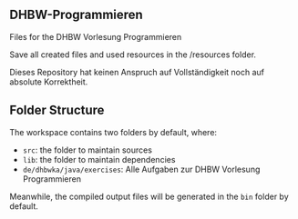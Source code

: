 ## DHBW-Programmieren

Files for the DHBW Vorlesung Programmieren

Save all created files and used resources in the /resources folder.

Dieses Repository hat keinen Anspruch auf Vollständigkeit noch auf absolute Korrektheit.

## Folder Structure

The workspace contains two folders by default, where:

- `src`: the folder to maintain sources
- `lib`: the folder to maintain dependencies
- `de/dhbwka/java/exercises`: Alle Aufgaben zur DHBW Vorlesung Programmieren

Meanwhile, the compiled output files will be generated in the `bin` folder by default.
